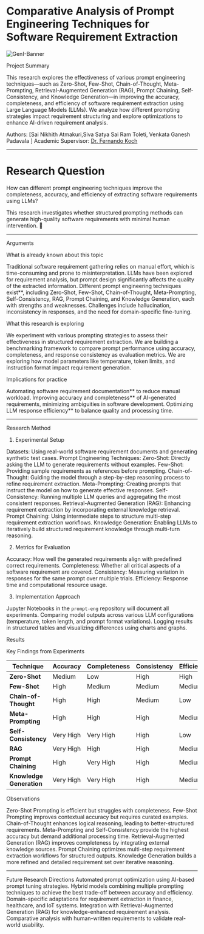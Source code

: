 # Comparative Analysis of Prompt Engineering Techniques for Software Requirement Extraction

![GenI-Banner](https://github.com/genilab-fau/genial-fau.github.io/blob/8f1a2d3523f879e1082918c7bba19553cb6e7212/images/geni-lab-banner.png?raw=true)

Project Summary

This research explores the effectiveness of various prompt engineering techniques—such as Zero-Shot, Few-Shot, Chain-of-Thought, Meta-Prompting, Retrieval-Augmented Generation (RAG), Prompt Chaining, Self-Consistency, and Knowledge Generation—in improving the accuracy, completeness, and efficiency of software requirement extraction using Large Language Models (LLMs). We analyze how different prompting strategies impact requirement structuring and explore optimizations to enhance AI-driven requirement analysis.

Authors: [Sai Nikhith Atmakuri,Siva Satya Sai Ram Toleti, Venkata Ganesh Padavala ]
Academic Supervisor: [Dr. Fernando Koch](http://www.fernandokoch.me)

---

# Research Question

How can different prompt engineering techniques improve the completeness, accuracy, and efficiency of extracting software requirements using LLMs?

This research investigates whether structured prompting methods can generate high-quality software requirements with minimal human intervention. 🚀

---

Arguments

What is already known about this topic

Traditional software requirement gathering relies on manual effort, which is time-consuming and prone to misinterpretation.
LLMs have been explored for requirement analysis, but prompt design significantly affects the quality of the extracted information.
Different prompt engineering techniques exist**, including Zero-Shot, Few-Shot, Chain-of-Thought, Meta-Prompting, Self-Consistency, RAG, Prompt Chaining, and Knowledge Generation, each with strengths and weaknesses.
Challenges include hallucination, inconsistency in responses, and the need for domain-specific fine-tuning.

What this research is exploring

We experiment with various prompting strategies to assess their effectiveness in structured requirement extraction.
We are building a benchmarking framework to compare prompt performance using accuracy, completeness, and response consistency as evaluation metrics.
We are exploring how model parameters like temperature, token limits, and instruction format impact requirement generation.

Implications for practice

Automating software requirement documentation** to reduce manual workload.
Improving accuracy and completeness** of AI-generated requirements, minimizing ambiguities in software development.
Optimizing LLM response efficiency** to balance quality and processing time.

---

Research Method

1. Experimental Setup

Datasets: Using real-world software requirement documents and generating synthetic test cases.
Prompt Engineering Techniques:
  Zero-Shot: Directly asking the LLM to generate requirements without examples.
  Few-Shot: Providing sample requirements as references before prompting.
  Chain-of-Thought: Guiding the model through a step-by-step reasoning process to refine requirement extraction.
  Meta-Prompting: Creating prompts that instruct the model on how to generate effective responses.
  Self-Consistency: Running multiple LLM queries and aggregating the most consistent responses.
  Retrieval-Augmented Generation (RAG): Enhancing requirement extraction by incorporating external knowledge retrieval.
  Prompt Chaining: Using intermediate steps to structure multi-step requirement extraction workflows.
  Knowledge Generation: Enabling LLMs to iteratively build structured requirement knowledge through multi-turn reasoning.

2. Metrics for Evaluation

Accuracy: How well the generated requirements align with predefined correct requirements.
Completeness: Whether all critical aspects of a software requirement are covered.
Consistency: Measuring variation in responses for the same prompt over multiple trials.
Efficiency: Response time and computational resource usage.

3. Implementation Approach

Jupyter Notebooks in the `prompt-eng` repository will document all experiments.
Comparing model outputs across various LLM configurations (temperature, token length, and prompt format variations).
Logging results in structured tables and visualizing differences using charts and graphs.


Results

Key Findings from Experiments

| Technique             | Accuracy   | Completeness | Consistency | Efficiency |
|----------------------|-----------|-------------|-------------|------------|
| **Zero-Shot**       | Medium    | Low         | High        | High       |
| **Few-Shot**        | High      | Medium      | Medium      | Medium     |
| **Chain-of-Thought**| High      | High        | Medium      | Low        |
| **Meta-Prompting**  | High      | High        | High        | Medium     |
| **Self-Consistency**| Very High | Very High   | High        | Low        |
| **RAG**            | Very High | High        | High        | Medium     |
| **Prompt Chaining** | High      | Very High   | High        | Medium     |
| **Knowledge Generation** | Very High | Very High | High | Medium |

Observations

Zero-Shot Prompting is efficient but struggles with completeness.
Few-Shot Prompting improves contextual accuracy but requires curated examples.
Chain-of-Thought enhances logical reasoning, leading to better-structured requirements.
Meta-Prompting and Self-Consistency provide the highest accuracy but demand additional processing time.
Retrieval-Augmented Generation (RAG) improves completeness by integrating external knowledge sources.
Prompt Chaining optimizes multi-step requirement extraction workflows for structured outputs.
Knowledge Generation builds a more refined and detailed requirement set over iterative reasoning.

---

Future Research Directions
Automated prompt optimization using AI-based prompt tuning strategies.
Hybrid models combining multiple prompting techniques to achieve the best trade-off between accuracy and efficiency.
Domain-specific adaptations for requirement extraction in finance, healthcare, and IoT systems.
Integration with Retrieval-Augmented Generation (RAG) for knowledge-enhanced requirement analysis.
Comparative analysis with human-written requirements to validate real-world usability.


